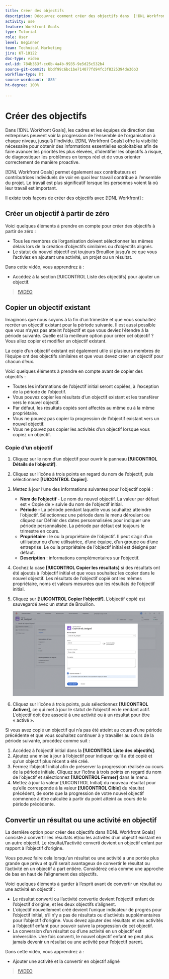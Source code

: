 ```yaml
---
title: Créer des objectifs
description: Découvrez comment créer des objectifs dans  [!DNL Workfront Goals]  en utilisant trois options différentes.
activity: use
feature: Workfront Goals
type: Tutorial
role: User
level: Beginner
team: Technical Marketing
jira: KT-10122
doc-type: video
exl-id: 784b353f-cc6b-4a4b-9935-9e5d25c532b4
source-git-commit: bbdf99c6bc1be714077fd94fc3f8325394de36b3
workflow-type: ht
source-wordcount: '885'
ht-degree: 100%

---
```


# Créer des objectifs

Dans [!DNL Workfront Goals], les cadres et les équipes de direction des entreprises peuvent voir la progression de l’ensemble de l’organisation à chaque niveau, jusqu’à l&#39;individu. [!DNL Workfront Goals] offre la visibilité nécessaire pour obtenir des informations essentielles exploitables afin de faire avancer les priorités les plus élevées, d’identifier les objectifs à risque, de diagnostiquer les problèmes en temps réel et de vous orienter correctement de manière proactive.

[!DNL Workfront Goals] permet également aux contributeurs et contributrices individuels de voir en quoi leur travail contribue à l’ensemble du projet. Le travail est plus significatif lorsque les personnes voient là où leur travail est important.

Il existe trois façons de créer des objectifs avec [!DNL Workfront] :

## Créer un objectif à partir de zéro

Voici quelques éléments à prendre en compte pour créer des objectifs à partir de zéro :

* Tous les membres de l’organisation doivent sélectionner les mêmes délais lors de la création d’objectifs similaires ou d’objectifs alignés.
* Le statut du nouvel objectif est toujours Brouillon jusqu’à ce que vous l’activiez en ajoutant une activité, un projet ou un résultat.

Dans cette vidéo, vous apprendrez à :

* Accédez à la section [!UICONTROL Liste des objectifs] pour ajouter un objectif.

>[!VIDEO](https://video.tv.adobe.com/v/3412618/?quality=12&learn=on&enablevpops=1&captions=fre_fr)

## Copier un objectif existant

Imaginons que nous soyons à la fin d’un trimestre et que vous souhaitiez recréer un objectif existant pour la période suivante. Il est aussi possible que vous n’ayez pas atteint l’objectif et que vous deviez l’étendre à la période suivante. Quelle est la meilleure option pour créer cet objectif ? Vous allez copier et modifier un objectif existant.

La copie d’un objectif existant est également utile si plusieurs membres de l’équipe ont des objectifs similaires et que vous devez créer un objectif pour chacun d’eux.

Voici quelques éléments à prendre en compte avant de copier des objectifs :

* Toutes les informations de l’objectif initial seront copiées, à l’exception de la période de l’objectif.
* Vous pouvez copier les résultats d’un objectif existant et les transférer vers le nouvel objectif.
* Par défaut, les résultats copiés sont affectés au même ou à la même propriétaire.
* Vous ne pouvez pas copier la progression de l’objectif existant vers un nouvel objectif.
* Vous ne pouvez pas copier les activités d’un objectif lorsque vous copiez un objectif.

### Copie d’un objectif

1. Cliquez sur le nom d’un objectif pour ouvrir le panneau **[!UICONTROL Détails de l’objectif]**.
1. Cliquez sur l’icône à trois points en regard du nom de l’objectif, puis sélectionnez **[!UICONTROL Copier]**.
1. Mettez à jour l’une des informations suivantes pour l’objectif copié :
   * **Nom de l’objectif** - Le nom du nouvel objectif. La valeur par défaut est « Copie de » suivie du nom de l’objectif initial.
   * **Période** - La période pendant laquelle vous souhaitez atteindre l’objectif. Sélectionnez une période dans le menu déroulant ou cliquez sur Définir des dates personnalisées pour indiquer une période personnalisée. La période par défaut est toujours le trimestre en cours.
   * **Propriétaire** : le ou la propriétaire de l’objectif. Il peut s’agir d’un utilisateur ou d’une utilisatrice, d’une équipe, d’un groupe ou d’une entreprise. Le ou la propriétaire de l’objectif initial est désigné par défaut.
   * **Description** : informations complémentaires sur l’objectif.

1. Cochez la case **[!UICONTROL Copier les résultats]** si des résultats ont été ajoutés à l’objectif initial et que vous souhaitez les copier dans le nouvel objectif. Les résultats de l’objectif copié ont les mêmes propriétaire, noms et valeurs mesurées que les résultats de l’objectif initial.

1. Cliquez sur **[!UICONTROL Copier l’objectif]**. L’objectif copié est sauvegardé avec un statut de Brouillon.

   ![Une image du panneau [!UICONTROL Détails de l’objectif] dans [!DNL Workfront Goals] avec l’option [!UICONTROL Copier]](assets/03-workfront-goals-copy-a-goal.png)

1. Cliquez sur l’icône à trois points, puis sélectionnez **[!UICONTROL Activer]**, ce qui met à jour le statut de l’objectif en le rendant actif. L’objectif doit être associé à une activité ou à un résultat pour être « activé ».

Si vous avez copié un objectif qui n’a pas été atteint au cours d’une période précédente et que vous souhaitez continuer à y travailler au cours de la période suivante, procédez comme suit :

1. Accédez à l’objectif initial dans la **[!UICONTROL Liste des objectifs]**.
1. Ajoutez une mise à jour à l’objectif pour indiquer qu’il a été copié et qu’un objectif plus récent a été créé.
1. Fermez l’objectif initial afin de préserver la progression réalisée au cours de la période initiale. Cliquez sur l’icône à trois points en regard du nom de l’objectif et sélectionnez **[!UICONTROL Fermer]** dans le menu.
1. Mettez à jour la valeur [!UICONTROL Initial] du nouveau résultat pour qu’elle corresponde à la valeur **[!UICONTROL Cible]** du résultat précédent, de sorte que la progression de votre nouvel objectif commence à être calculée à partir du point atteint au cours de la période précédente.

## Convertir un résultat ou une activité en objectif

La dernière option pour créer des objectifs dans [!DNL Workfront Goals] consiste à convertir les résultats et/ou les activités d’un objectif existant en un autre objectif. Le résultat/l’activité converti devient un objectif enfant par rapport à l’objectif d’origine.

Vous pouvez faire cela lorsqu’un résultat ou une activité a une portée plus grande que prévu et qu’il serait avantageux de convertir le résultat ou l’activité en un objectif à part entière. Considérez cela comme une approche de bas en haut de l’alignement des objectifs.

Voici quelques éléments à garder à l’esprit avant de convertir un résultat ou une activité en objectif :

* Le résultat converti ou l’activité convertie devient l’objectif enfant de l’objectif d’origine, et les deux objectifs s’alignent.
* L’objectif nouvellement créé devient l’unique indicateur de progrès pour l’objectif initial, s’il n’y a pas de résultats ou d’activités supplémentaires pour l’objectif d’origine. Vous devez ajouter des résultats et des activités à l’objectif enfant pour pouvoir suivre la progression de cet objectif.
* La conversion d’un résultat ou d’une activité en un objectif est irréversible. Une fois converti, le nouvel objectif enfant ne peut plus jamais devenir un résultat ou une activité pour l’objectif parent.

Dans cette vidéo, vous apprendrez à :

* Ajouter une activité et la convertir en objectif aligné

>[!VIDEO](https://video.tv.adobe.com/v/3416523/?quality=12&learn=on&enablevpops=1&captions=fre_fr)

